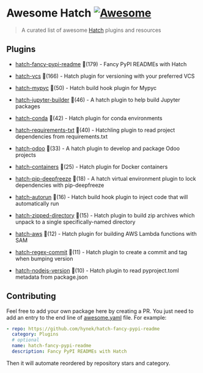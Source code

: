 # Awesome Hatch [![Awesome](https://awesome.re/badge-flat.svg)](https://github.com/sindresorhus/awesome)

> A curated list of awesome [Hatch](https://hatch.pypa.io/latest/) plugins and resources


## Plugins
  
- [hatch-fancy-pypi-readme](https://github.com/hynek/hatch-fancy-pypi-readme) 🌟(179) - Fancy PyPI READMEs with Hatch
  
- [hatch-vcs](https://github.com/ofek/hatch-vcs) 🌟(166) - Hatch plugin for versioning with your preferred VCS
  
- [hatch-mypyc](https://github.com/ofek/hatch-mypyc) 🌟(50) - Hatch build hook plugin for Mypyc
  
- [hatch-jupyter-builder](https://github.com/jupyterlab/hatch-jupyter-builder) 🌟(46) - A hatch plugin to help build Jupyter packages
  
- [hatch-conda](https://github.com/OldGrumpyViking/hatch-conda) 🌟(42) - Hatch plugin for conda environments
  
- [hatch-requirements-txt](https://github.com/repo-helper/hatch-requirements-txt) 🌟(40) - Hatchling plugin to read project dependencies from requirements.txt
  
- [hatch-odoo](https://github.com/acsone/hatch-odoo) 🌟(33) - A hatch plugin to develop and package Odoo projects
  
- [hatch-containers](https://github.com/ofek/hatch-containers) 🌟(25) - Hatch plugin for Docker containers
  
- [hatch-pip-deepfreeze](https://github.com/sbidoul/hatch-pip-deepfreeze) 🌟(18) - A hatch virtual environment plugin to lock dependencies with pip-deepfreeze
  
- [hatch-autorun](https://github.com/ofek/hatch-autorun) 🌟(16) - Hatch build hook plugin to inject code that will automatically run
  
- [hatch-zipped-directory](https://github.com/dairiki/hatch-zipped-directory) 🌟(15) - Hatch plugin to build zip archives which unpack to a single specifically-named directory
  
- [hatch-aws](https://github.com/aka-raccoon/hatch-aws) 🌟(12) - Hatch plugin for building AWS Lambda functions with SAM
  
- [hatch-regex-commit](https://github.com/frankie567/hatch-regex-commit) 🌟(11) - Hatch plugin to create a commit and tag when bumping version
  
- [hatch-nodejs-version](https://github.com/agoose77/hatch-nodejs-version) 🌟(10) - Hatch plugin to read pyproject.toml metadata from package.json
  


## Contributing

Feel free to add your own package here by creating a PR. You just need to add an entry to the end line of [awesome.yaml](./awesome.yaml) file.
For example:

```yaml
- repo: https://github.com/hynek/hatch-fancy-pypi-readme
  category: Plugins
  # optional
  name: hatch-fancy-pypi-readme
  description: Fancy PyPI READMEs with Hatch
```

Then it will automate reordered by repository stars and category.